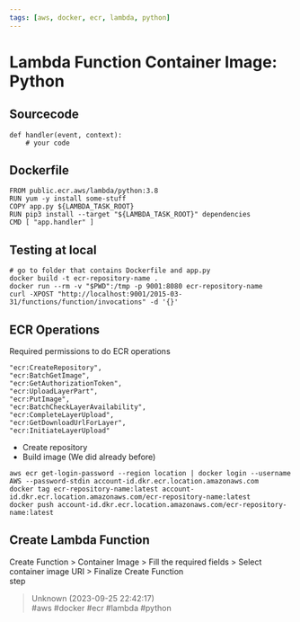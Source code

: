 ```yaml
---
tags: [aws, docker, ecr, lambda, python]
---
```


# Lambda Function Container Image: Python

## Sourcecode

```  
def handler(event, context):  
    # your code  
```

## Dockerfile

```  
FROM public.ecr.aws/lambda/python:3.8  
RUN yum -y install some-stuff  
COPY app.py ${LAMBDA_TASK_ROOT}  
RUN pip3 install --target "${LAMBDA_TASK_ROOT}" dependencies  
CMD [ "app.handler" ]  
```

## Testing at local

```
# go to folder that contains Dockerfile and app.py  
docker build -t ecr-repository-name .  
docker run --rm -v "$PWD":/tmp -p 9001:8080 ecr-repository-name  
curl -XPOST "http://localhost:9001/2015-03-31/functions/function/invocations" -d '{}'  
```

## ECR Operations

Required permissions to do ECR operations

```  
"ecr:CreateRepository",  
"ecr:BatchGetImage",  
"ecr:GetAuthorizationToken",  
"ecr:UploadLayerPart",  
"ecr:PutImage",  
"ecr:BatchCheckLayerAvailability",  
"ecr:CompleteLayerUpload",  
"ecr:GetDownloadUrlForLayer",  
"ecr:InitiateLayerUpload"  
```

- Create repository
- Build image (We did already before)

```  
aws ecr get-login-password --region location | docker login --username AWS --password-stdin account-id.dkr.ecr.location.amazonaws.com  
docker tag ecr-repository-name:latest account-id.dkr.ecr.location.amazonaws.com/ecr-repository-name:latest  
docker push account-id.dkr.ecr.location.amazonaws.com/ecr-repository-name:latest  
```

## Create Lambda Function

Create Function > Container Image > Fill the required fields > Select container image URI > Finalize Create Function  
step  

> Unknown (2023-09-25 22:42:17)  
> #aws #docker #ecr #lambda #python

